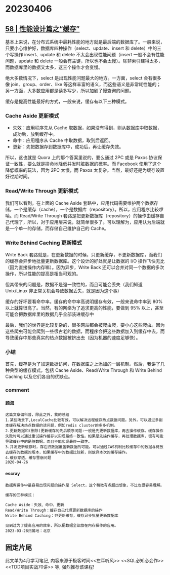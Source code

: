 # 20230406

## [58 | 性能设计篇之“缓存”](https://time.geekbang.org/column/article/6282)


基本上来说，在分布式系统中最耗性能的地方就是最后端的数据库了。一般来说，只要小心维护好，数据库四种操作（select、update、insert 和 delete）中的三个写操作 insert、update 和 delete 不太会出现性能问题（insert 一般不会有性能问题，update 和 delete 一般会有主键，所以也不会太慢）。除非索引建得太多，而数据库里的数据又太多，这三个操作才会变慢。

绝大多数情况下，select 是出现性能问题最大的地方。一方面，select 会有很多像 join、group、order、like 等这样丰富的语义，而这些语义是非常耗性能的；另一方面，大多数应用都是读多写少，所以加剧了慢查询的问题。

缓存是提高性能最好的方式，一般来说，缓存有以下三种模式。


### Cache Aside 更新模式

- 失效：应用程序先从 Cache 取数据，如果没有得到，则从数据库中取数据，成功后，放到缓存中。
- 命中：应用程序从 Cache 中取数据，取到后返回。
- 更新：先把数据存到数据库中，成功后，再让缓存失效。


所以，这也就是 Quora 上的那个答案里说的，要么通过 2PC 或是 Paxos 协议保证一致性，要么就是拼命地降低并发时脏数据的概率。而 Facebook 使用了这个降低概率的玩法，因为 2PC 太慢，而 Paxos 太复杂。当然，最好还是为缓存设置好过期时间。


### Read/Write Through 更新模式


我们可以看到，在上面的 Cache Aside 套路中，应用代码需要维护两个数据存储，一个是缓存（cache），一个是数据库（repository）。所以，应用程序比较啰嗦。而 Read/Write Through 套路是把更新数据库（repository）的操作由缓存自己代理了，所以，对于应用层来说，就简单很多了。可以理解为，应用认为后端就是一个单一的存储，而存储自己维护自己的 Cache。



### Write Behind Caching 更新模式


Write Back 套路就是，在更新数据的时候，只更新缓存，不更新数据库，而我们的缓存会异步地批量更新数据库。这个设计的好处就是让数据的 I/O 操作飞快无比（因为直接操作内存嘛）。因为异步，Write Back 还可以合并对同一个数据的多次操作，所以性能的提高是相当可观的。

但其带来的问题是，数据不是强一致性的，而且可能会丢失（我们知道 Unix/Linux 非正常关机会导致数据丢失，就是因为这个事）


缓存的好坏要看命中率。缓存的命中率高说明缓存有效，一般来说命中率到 80% 以上就算很高了。当然，有的网络为了追求更高的性能，要做到 95% 以上，甚至可能会把数据库里的数据几乎全部装进缓存中



最后，我们的世界是比较复杂的，很多网站都会被爬虫爬，要小心这些爬虫。因为这些爬虫可能会爬到一些很古老的数据，而程序会把这些数据加入到缓存中去，而导致缓存中那些真实的热点数据被挤出去（因为机器的速度足够快）。


###  小结

首先，缓存是为了加速数据访问，在数据库之上添加的一层机制。然后，我讲了几种典型的缓存模式，包括 Cache Aside、Read/Write Through 和 Write Behind Caching 以及它们各自的优缺点。

### comment

#### 顾海

```
这篇文章偏科普，除此之外，我的总结
1.某些场景下,LocalCache比较有效，可以解决远程缓存热点数据问题。另外，可以通过多副本缓存解决热点数据的读问题，例如redis cluster的多多机制。
2.更新数据和(删除)更新缓存的先后顺序问题:一般是先更新数据库，再去操作缓存。缓存操作失败时可以通过重试操作缓存以实现最终一致性。如果是先操作缓存，再处理数据库，很有可能导致缓存中的是脏数据，而且不能实现最终一致性。
3.并发更新缓存时，存在旧数据覆盖新数据的可能。可以通过CAS机制比较缓存中的数据与待放去缓存的数据的版本，如果缓存中的数据比较新，则放弃本次的缓存操作。
4.缓存穿透，缓存雪崩问题
2020-04-26
```


#### escray

```
数据库操作中最容易出现问题的操作是 Select，这个稍微有点超出想象，不过也很容易理解。

缓存的三种模式：

Cache Aside：失效、命中、更新
Read/Write Through：缓存自己代理更新数据库的操作
Write Behind Caching：只更新缓存，缓存异步批量更新数据库

见到过为了提高应用的效率，所以把数据全部放在内存操作的应用。
2023-03-28归属地：北京
```


## 固定片尾

此文单为4月学习笔记, 内容来源于极客时间<<左耳听风>> <<SQL必知必会作>> <<TDD项目实战70讲>> 等, 强烈推荐该课程!
